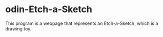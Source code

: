 # odin-Etch-a-Sketch
This program is a webpage that represents an Etch-a-Sketch, which is a drawing toy.
